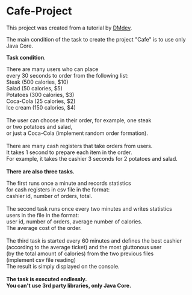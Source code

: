 # Cafe-Project

This project was created from a tutorial by <a href="https://youtu.be/FupraCHrD-w1" > DMdev</a>. <br>

The main condition of the task to create the project "Cafe" is to use only Java Core.<br>

**Task condition**.<br>

There are many users who can place<br>
every 30 seconds to order from the following list:<br>
Steak (500 calories, $10)<br>
Salad (50 calories, $5)<br>
Potatoes (300 calories, $3)<br>
Coca-Cola (25 calories, $2)<br>
Ice cream (150 calories, $4)<br>
<br>
The user can choose in their order, for example, one steak <br>
or two potatoes and salad, <br>
or just a Coca-Cola (implement random order formation).<br>
<br>
There are many cash registers that take orders from users. <br>
It takes 1 second to prepare each item in the order. <br>
For example, it takes the cashier 3 seconds for 2 potatoes and salad. <br>
<br>
**There are also three tasks.** <br>

The first runs once a minute and records statistics<br>
for cash registers in csv file in the format:<br>
cashier id, number of orders, total. <br>
<br>
The second task runs once every two minutes and writes statistics<br>
users in the file in the format:<br>
user id, number of orders, average number of calories. <br>
The average cost of the order. <br>
<br>
The third task is started every 60 minutes and defines the best cashier<br>
(according to the average ticket) and the most gluttonous user<br>
(by the total amount of calories) from the two previous files<br>
(implement csv file reading)<br>
The result is simply displayed on the console. <br>
<br>
**The task is executed endlessly. <br>
You can't use 3rd party libraries, only Java Core.**<br>
<br>
